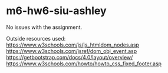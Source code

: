 # m6-hw6-siu-ashley

No issues with the assignment.

Outside resources used:
https://www.w3schools.com/js/js_htmldom_nodes.asp
https://www.w3schools.com/jsref/dom_obj_event.asp
https://getbootstrap.com/docs/4.0/layout/overview/
https://www.w3schools.com/howto/howto_css_fixed_footer.asp
